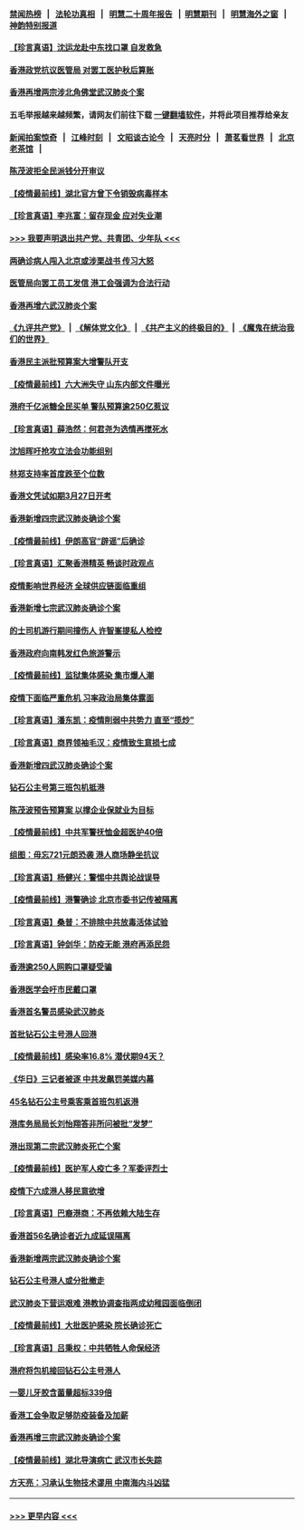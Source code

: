 #### [禁闻热榜](热点新闻.md?=0)  &nbsp;&nbsp;|&nbsp;&nbsp; [法轮功真相](https://github.com/gfw-breaker/truth/blob/master/README.md?=0) &nbsp;&nbsp;|&nbsp;&nbsp; [明慧二十周年报告](https://github.com/gfw-breaker/mh-reports/blob/master/README.md?=0) &nbsp;&nbsp;|&nbsp;&nbsp;[明慧期刊](https://github.com/gfw-breaker/mh-qikan) &nbsp;&nbsp;|&nbsp;&nbsp; [明慧海外之窗](https://github.com/gfw-breaker/mh-news/blob/master/README.md?=0) &nbsp;&nbsp;|&nbsp;&nbsp; [神韵特别报道](https://github.com/gfw-breaker/mh-news/blob/master/shenyun.md?=0)
#### [【珍言真语】沈运龙赴中东找口罩 自发救急](../pages/nsc415/n11903291.md?t=02290631) 
#### [香港政党抗议医管局 对罢工医护秋后算账](../pages/nsc415/n11901746.md?t=02290631) 
#### [香港再增两宗涉北角佛堂武汉肺炎个案](../pages/nsc415/n11901737.md?t=02290631) 
#### 五毛举报越来越频繁，请网友们前往下载 [一键翻墙软件](https://github.com/gfw-breaker/ssr-accounts)，并将此项目推荐给亲友
#### [新闻拍案惊奇](https://github.com/gfw-breaker/banned-news/blob/master/pages/link4.md) &nbsp;&nbsp;|&nbsp;&nbsp; [江峰时刻](https://github.com/gfw-breaker/banned-news/blob/master/pages/link4.md) &nbsp;&nbsp;|&nbsp;&nbsp; [文昭谈古论今](https://github.com/gfw-breaker/banned-news/blob/master/pages/link4.md) &nbsp;&nbsp;|&nbsp;&nbsp; [天亮时分](https://github.com/gfw-breaker/banned-news/blob/master/pages/link4.md) &nbsp;&nbsp;|&nbsp;&nbsp; [萧茗看世界](https://github.com/gfw-breaker/banned-news/blob/master/pages/link4.md) &nbsp;&nbsp;|&nbsp;&nbsp; [北京老茶馆](https://github.com/gfw-breaker/banned-news/blob/master/pages/link4.md) &nbsp;&nbsp;|&nbsp;&nbsp; 
#### [陈茂波拒全民派钱分开审议](../pages/nsc415/n11901672.md?t=02290631) 
#### [【疫情最前线】湖北官方曾下令销毁病毒样本](../pages/nsc415/n11901518.md?t=02290631) 
#### [【珍言真语】李兆富：留存现金 应对失业潮](../pages/nsc415/n11901448.md?t=02290631) 
#### [>>> 我要声明退出共产党、共青团、少年队 <<<](https://github.com/begood0513/goodnews/blob/master/quit/letter.md) 
#### [两确诊病人闯入北京或涉栗战书 传习大怒](../pages/nsc415/n11901180.md?t=02290631) 
#### [医管局向罢工员工发信 港工会强调为合法行动](../pages/nsc415/n11898870.md?t=02290631) 
#### [香港再增六武汉肺炎个案](../pages/nsc415/n11898843.md?t=02290631) 
#### [《九评共产党》](https://github.com/begood0513/9ping.md/blob/master/README.md) &nbsp;|&nbsp; [《解体党文化》](../../../../jtdwh.md/blob/master/README.md)  &nbsp;|&nbsp; [《共产主义的终极目的》](../../../../gczydzjmd.md/blob/master/README.md) &nbsp;|&nbsp; [《魔鬼在统治我们的世界》](../../../../mgztzwmdsj.md/blob/master/README.md) 
#### [香港民主派批预算案大增警队开支](../pages/nsc415/n11898813.md?t=02290631) 
#### [【疫情最前线】六大洲失守 山东内部文件曝光](../pages/nsc415/n11898455.md?t=02290631) 
#### [港府千亿派糖全民买单 警队预算逾250亿惹议](../pages/nsc415/n11898608.md?t=02290631) 
#### [【珍言真语】薛浩然：何君尧为选情再搅死水](../pages/nsc415/n11898269.md?t=02290631) 
#### [沈旭晖吁抢攻立法会功能组别](../pages/nsc415/n11896084.md?t=02290631) 
#### [林郑支持率首度跌至个位数](../pages/nsc415/n11896058.md?t=02290631) 
#### [香港文凭试如期3月27日开考](../pages/nsc415/n11896055.md?t=02290631) 
#### [香港新增四宗武汉肺炎确诊个案](../pages/nsc415/n11896040.md?t=02290631) 
#### [【疫情最前线】伊朗高官“辟谣”后确诊](../pages/nsc415/n11895902.md?t=02290631) 
#### [【珍言真语】汇聚香港精英 畅谈时政观点](../pages/nsc415/n11895733.md?t=02290631) 
#### [疫情影响世界经济 全球供应链面临重组](../pages/nsc415/n11895634.md?t=02290631) 
#### [香港新增七宗武汉肺炎确诊个案](../pages/nsc415/n11893498.md?t=02290631) 
#### [的士司机游行期间撞伤人 许智峯提私人检控](../pages/nsc415/n11893483.md?t=02290631) 
#### [香港政府向南韩发红色旅游警示](../pages/nsc415/n11893398.md?t=02290631) 
#### [【疫情最前线】监狱集体感染 集市爆人潮](../pages/nsc415/n11893181.md?t=02290631) 
#### [疫情下面临严重危机  习率政治局集体露面](../pages/nsc415/n11893305.md?t=02290631) 
#### [【珍言真语】潘东凯：疫情削弱中共势力 直至“揽炒”](../pages/nsc415/n11892866.md?t=02290631) 
#### [【珍言真语】商界领袖毛汉：疫情致生意损七成](../pages/nsc415/n11890348.md?t=02290631) 
#### [香港新增四武汉肺炎确诊个案](../pages/nsc415/n11890610.md?t=02290631) 
#### [钻石公主号第三班包机抵港](../pages/nsc415/n11890645.md?t=02290631) 
#### [陈茂波预告预算案 以撑企业保就业为目标](../pages/nsc415/n11890574.md?t=02290631) 
#### [【疫情最前线】中共军警抚恤金超医护40倍](../pages/nsc415/n11890458.md?t=02290631) 
#### [组图：毋忘721元朗恐袭 港人商场静坐抗议](../pages/nsc415/n11876882.md?t=02290631) 
#### [【珍言真语】杨健兴：警惕中共舆论战误导](../pages/nsc415/n11888131.md?t=02290631) 
#### [【疫情最前线】港警确诊 北京市委书记传被隔离](../pages/nsc415/n11886872.md?t=02290631) 
#### [【珍言真语】桑普：不排除中共放毒活体试验](../pages/nsc415/n11886832.md?t=02290631) 
#### [【珍言真语】钟剑华：防疫无能 港府再添民怨](../pages/nsc415/n11884504.md?t=02290631) 
#### [香港逾250人网购口罩疑受骗](../pages/nsc415/n11884388.md?t=02290631) 
#### [香港医学会吁市民戴口罩](../pages/nsc415/n11884367.md?t=02290631) 
#### [香港首名警员感染武汉肺炎](../pages/nsc415/n11884357.md?t=02290631) 
#### [首批钻石公主号港人回港](../pages/nsc415/n11884333.md?t=02290631) 
#### [【疫情最前线】感染率16.8% 潜伏期94天？](../pages/nsc415/n11884256.md?t=02290631) 
#### [《华日》三记者被逐 中共发飙罚美媒内幕](../pages/nsc415/n11884184.md?t=02290631) 
#### [45名钻石公主号乘客乘首班包机返港](../pages/nsc415/n11881770.md?t=02290631) 
#### [港库务局局长刘怡翔答非所问被批“发梦”](../pages/nsc415/n11881752.md?t=02290631) 
#### [港出现第二宗武汉肺炎死亡个案](../pages/nsc415/n11881736.md?t=02290631) 
#### [【疫情最前线】医护军人疫亡多？军委评烈士](../pages/nsc415/n11881655.md?t=02290631) 
#### [疫情下六成港人移民意欲增](../pages/nsc415/n11881699.md?t=02290631) 
#### [【珍言真语】巴裔港商：不再依赖大陆生存](../pages/nsc415/n11881126.md?t=02290631) 
#### [香港首56名确诊者近九成延误隔离](../pages/nsc415/n11879079.md?t=02290631) 
#### [香港新增两宗武汉肺炎确诊个案](../pages/nsc415/n11879064.md?t=02290631) 
#### [钻石公主号港人或分批撤走](../pages/nsc415/n11879029.md?t=02290631) 
#### [武汉肺炎下营运艰难 港教协调查指两成幼稚园面临倒闭](../pages/nsc415/n11878989.md?t=02290631) 
#### [【疫情最前线】大批医护感染 院长确诊死亡](../pages/nsc415/n11878595.md?t=02290631) 
#### [【珍言真语】吕秉权：中共牺牲人命保经济](../pages/nsc415/n11878390.md?t=02290631) 
#### [港府将包机接回钻石公主号港人](../pages/nsc415/n11876352.md?t=02290631) 
#### [一婴儿牙胶含菌量超标339倍](../pages/nsc415/n11876336.md?t=02290631) 
#### [香港工会争取足够防疫装备及加薪](../pages/nsc415/n11876313.md?t=02290631) 
#### [香港再增三宗武汉肺炎确诊个案](../pages/nsc415/n11876297.md?t=02290631) 
#### [【疫情最前线】湖北导演病亡 武汉市长失踪](../pages/nsc415/n11876272.md?t=02290631) 
#### [方天亮：习承认生物技术谬用 中南海内斗凶猛](../pages/nsc415/n11873679.md?t=02290631) 

----
#### [ >>> 更早内容 <<< ](../indexes/nsc415-earlier.md)
